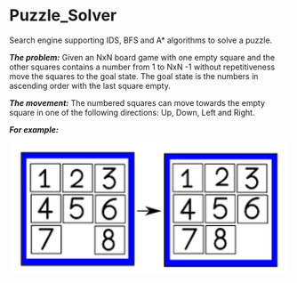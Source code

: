 # Puzzle_Solver
Search engine supporting IDS, BFS and A* algorithms to solve a puzzle.

***The problem:***
Given an NxN board game with one empty square and the other squares contains a number from 1 to NxN -1 without repetitiveness move the squares to the goal state.
The goal state is the numbers in ascending order with the last square empty.

***The movement:***
The numbered squares can move towards the empty square in one of the following directions: Up, Down, Left and Right.

***For example:***

![](https://github.com/DoreenVas/Puzzle_Solver/blob/master/puzzle_example.png)
